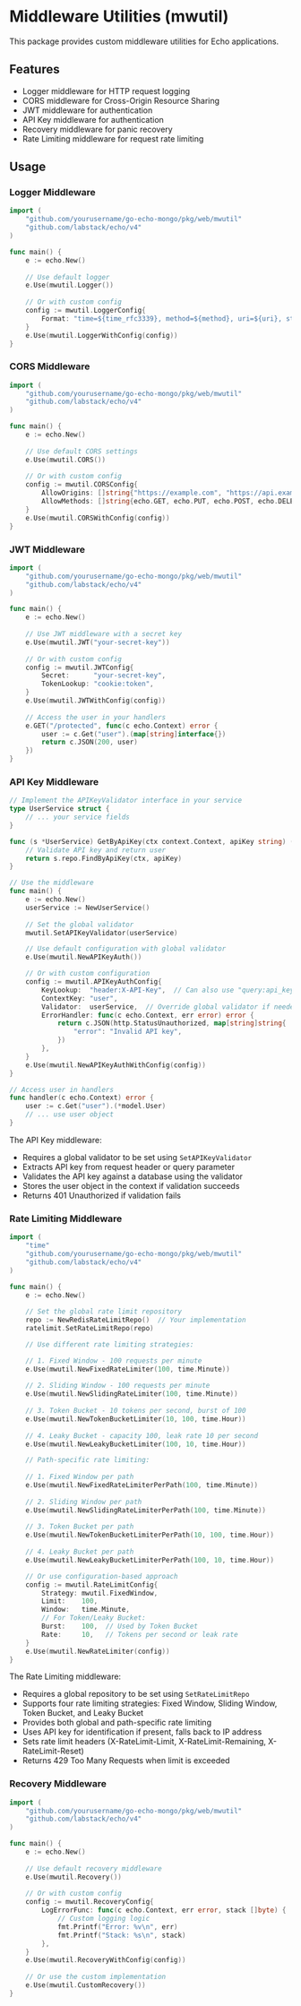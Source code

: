 # Middleware Utilities (mwutil)

This package provides custom middleware utilities for Echo applications.

## Features

- Logger middleware for HTTP request logging
- CORS middleware for Cross-Origin Resource Sharing
- JWT middleware for authentication
- API Key middleware for authentication
- Recovery middleware for panic recovery
- Rate Limiting middleware for request rate limiting

## Usage

### Logger Middleware

```go
import (
    "github.com/yourusername/go-echo-mongo/pkg/web/mwutil"
    "github.com/labstack/echo/v4"
)

func main() {
    e := echo.New()
    
    // Use default logger
    e.Use(mwutil.Logger())
    
    // Or with custom config
    config := mwutil.LoggerConfig{
        Format: "time=${time_rfc3339}, method=${method}, uri=${uri}, status=${status}\n",
    }
    e.Use(mwutil.LoggerWithConfig(config))
}
```

### CORS Middleware

```go
import (
    "github.com/yourusername/go-echo-mongo/pkg/web/mwutil"
    "github.com/labstack/echo/v4"
)

func main() {
    e := echo.New()
    
    // Use default CORS settings
    e.Use(mwutil.CORS())
    
    // Or with custom config
    config := mwutil.CORSConfig{
        AllowOrigins: []string{"https://example.com", "https://api.example.com"},
        AllowMethods: []string{echo.GET, echo.PUT, echo.POST, echo.DELETE},
    }
    e.Use(mwutil.CORSWithConfig(config))
}
```

### JWT Middleware

```go
import (
    "github.com/yourusername/go-echo-mongo/pkg/web/mwutil"
    "github.com/labstack/echo/v4"
)

func main() {
    e := echo.New()
    
    // Use JWT middleware with a secret key
    e.Use(mwutil.JWT("your-secret-key"))
    
    // Or with custom config
    config := mwutil.JWTConfig{
        Secret:      "your-secret-key",
        TokenLookup: "cookie:token",
    }
    e.Use(mwutil.JWTWithConfig(config))
    
    // Access the user in your handlers
    e.GET("/protected", func(c echo.Context) error {
        user := c.Get("user").(map[string]interface{})
        return c.JSON(200, user)
    })
}
```

### API Key Middleware

```go
// Implement the APIKeyValidator interface in your service
type UserService struct {
    // ... your service fields
}

func (s *UserService) GetByApiKey(ctx context.Context, apiKey string) (*model.User, error) {
    // Validate API key and return user
    return s.repo.FindByApiKey(ctx, apiKey)
}

// Use the middleware
func main() {
    e := echo.New()
    userService := NewUserService()
    
    // Set the global validator
    mwutil.SetAPIKeyValidator(userService)

    // Use default configuration with global validator
    e.Use(mwutil.NewAPIKeyAuth())

    // Or with custom configuration
    config := mwutil.APIKeyAuthConfig{
        KeyLookup:  "header:X-API-Key",  // Can also use "query:api_key"
        ContextKey: "user",
        Validator:  userService,  // Override global validator if needed
        ErrorHandler: func(c echo.Context, err error) error {
            return c.JSON(http.StatusUnauthorized, map[string]string{
                "error": "Invalid API key",
            })
        },
    }
    e.Use(mwutil.NewAPIKeyAuthWithConfig(config))
}

// Access user in handlers
func handler(c echo.Context) error {
    user := c.Get("user").(*model.User)
    // ... use user object
}
```

The API Key middleware:
- Requires a global validator to be set using `SetAPIKeyValidator`
- Extracts API key from request header or query parameter
- Validates the API key against a database using the validator
- Stores the user object in the context if validation succeeds
- Returns 401 Unauthorized if validation fails

### Rate Limiting Middleware

```go
import (
    "time"
    "github.com/yourusername/go-echo-mongo/pkg/web/mwutil"
    "github.com/labstack/echo/v4"
)

func main() {
    e := echo.New()
    
    // Set the global rate limit repository
    repo := NewRedisRateLimitRepo()  // Your implementation
    ratelimit.SetRateLimitRepo(repo)

    // Use different rate limiting strategies:

    // 1. Fixed Window - 100 requests per minute
    e.Use(mwutil.NewFixedRateLimiter(100, time.Minute))
    
    // 2. Sliding Window - 100 requests per minute
    e.Use(mwutil.NewSlidingRateLimiter(100, time.Minute))
    
    // 3. Token Bucket - 10 tokens per second, burst of 100
    e.Use(mwutil.NewTokenBucketLimiter(10, 100, time.Hour))
    
    // 4. Leaky Bucket - capacity 100, leak rate 10 per second
    e.Use(mwutil.NewLeakyBucketLimiter(100, 10, time.Hour))

    // Path-specific rate limiting:
    
    // 1. Fixed Window per path
    e.Use(mwutil.NewFixedRateLimiterPerPath(100, time.Minute))
    
    // 2. Sliding Window per path
    e.Use(mwutil.NewSlidingRateLimiterPerPath(100, time.Minute))
    
    // 3. Token Bucket per path
    e.Use(mwutil.NewTokenBucketLimiterPerPath(10, 100, time.Hour))
    
    // 4. Leaky Bucket per path
    e.Use(mwutil.NewLeakyBucketLimiterPerPath(100, 10, time.Hour))

    // Or use configuration-based approach
    config := mwutil.RateLimitConfig{
        Strategy: mwutil.FixedWindow,
        Limit:    100,
        Window:   time.Minute,
        // For Token/Leaky Bucket:
        Burst:    100,  // Used by Token Bucket
        Rate:     10,   // Tokens per second or leak rate
    }
    e.Use(mwutil.NewRateLimiter(config))
}
```

The Rate Limiting middleware:
- Requires a global repository to be set using `SetRateLimitRepo`
- Supports four rate limiting strategies: Fixed Window, Sliding Window, Token Bucket, and Leaky Bucket
- Provides both global and path-specific rate limiting
- Uses API key for identification if present, falls back to IP address
- Sets rate limit headers (X-RateLimit-Limit, X-RateLimit-Remaining, X-RateLimit-Reset)
- Returns 429 Too Many Requests when limit is exceeded

### Recovery Middleware

```go
import (
    "github.com/yourusername/go-echo-mongo/pkg/web/mwutil"
    "github.com/labstack/echo/v4"
)

func main() {
    e := echo.New()
    
    // Use default recovery middleware
    e.Use(mwutil.Recovery())
    
    // Or with custom config
    config := mwutil.RecoveryConfig{
        LogErrorFunc: func(c echo.Context, err error, stack []byte) {
            // Custom logging logic
            fmt.Printf("Error: %v\n", err)
            fmt.Printf("Stack: %s\n", stack)
        },
    }
    e.Use(mwutil.RecoveryWithConfig(config))
    
    // Or use the custom implementation
    e.Use(mwutil.CustomRecovery())
} 